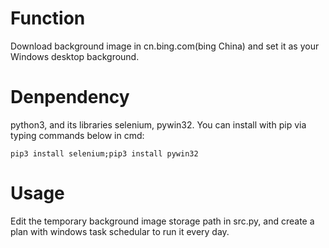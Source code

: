 # Function
Download background image in cn.bing.com(bing China) and set it as your Windows desktop background.

# Denpendency
python3, and its libraries selenium, pywin32.
You can install with pip via typing commands below in cmd:
```
pip3 install selenium;pip3 install pywin32
```

# Usage
Edit the temporary background image storage path in src.py, and create a plan with windows task schedular to run it every day. 
